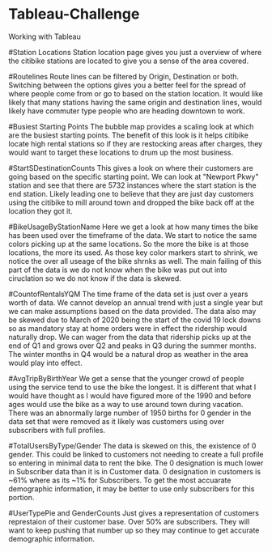 # Tableau-Challenge
Working with Tableau

#Station Locations
Station location page gives you just a overview of where the citibike stations are located to give you a sense of the area covered.

#Routelines
Route lines can be filtered by Origin, Destination or both. Switching between the options gives you a better feel for the spread of where people come from or go to based on the 
station location. It would like likely that many stations having the same origin and destination lines, would likely have commuter type people who are heading downtown to work. 

#Busiest Starting Points
The bubble map provides a scaling look at which are the busiest starting points. The benefit of this look is it helps citibike locate high rental stations so if they are 
restocking areas after charges, they would want to target these locations to drum up the most business.

#StartSDestinationCounts
This gives a look on where their customers are going based on the specific starting point. We can look at "Newport Pkwy" station and see that there are 5732 instances where the 
start station is the end station. Likely leading one to believe that they are just day customers using the citibike to mill around town and dropped the bike back off at the 
location they got it. 

#BikeUsageByStationName
Here we get a look at how many times the bike has been used over the timeframe of the data. We start to notice the same colors picking up at the same locations. So the more the 
bike is at those locations, the more its used. As those key color markers start to shrink, we notice the over all useage of the bike shrnks as well. The main failing of this 
part of the data is we do not know when the bike was put out into ciruclation so we do not know if the data is skewed. 

#CountofRentalsYQM
The time frame of the data set is just over a years worth of data. We cannot develop an annual trend with just a single year but we can make assumptions based on the data 
provided. The data also may be skewed due to March of 2020 being the start of the covid 19 lock downs so as mandatory stay at home orders were in effect the ridership would 
naturally drop. We can wager from the data that ridership picks up at the end of Q1 and grows over Q2 and peaks in Q3 during the summer months. The winter months in Q4 would be 
a natural drop as weather in the area would play into effect. 

#AvgTripByBirthYear
We get a sense that the younger crowd of people using the service tend to use the bike the longest. It is different that what I would have thought as I would have figured more 
of the 1990 and before ages would use the bike as a way to use around town during vacation. There was an abnormally large number of 1950 births for 0 gender in the data set 
that were removed as it likely was customers using over subscribers with full profiles. 

#TotalUsersByType/Gender
The data is skewed on this, the existence of 0 gender. This could be linked to customers not needing to create a full profile so entering in minimal data to rent the bike. The 
0 designation is much lower in Subscriber data than it is in Customer data. 0 designation in customers is ~61% where as its ~1% for Subscribers. To get the most accuarate 
demographic information, it may be better to use only subscribers for this portion. 

#UserTypePie and GenderCounts
Just gives a representation of customers represtaion of their customer base. Over 50% are subscribers. They will want to keep pushing that number up so they may continue to get 
accurate demographic information. 



